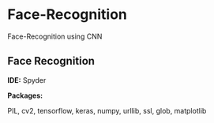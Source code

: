# Face-Recognition
Face-Recognition using CNN
<h2>Face Recognition</h2>
<p><b>IDE:</b> Spyder</p>
<p><b>Packages:</b></p>
<p>PIL, cv2, tensorflow, keras, numpy, urllib, ssl, glob, matplotlib</p>
